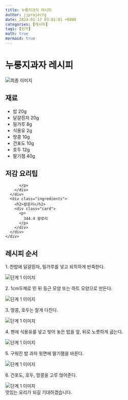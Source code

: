```yaml
---
title: 누룽지과자 레시피
author: jjprojectg
date: 2024-01-17 03:01:01 +0000
categories: [레시피]
tags: [흰자]
math: true
mermaid: true
---
```

<meta name="og:type" content="website"/>
<meta charset="UTF-8"/>
<div class="header">
  <h1>누룽지과자 레시피</h1>
</div>

<div class="container my-4">
  <div class="row">
    <div class="col-12 col-md-6">
      <div class="recipe-image">
        <img src="http://www.foodsafetykorea.go.kr/uploadimg/20141117/20141117053352_1416213232895.jpg" class="step-image" alt="최종 이미지"/>
      </div>
    </div>
    <div class="col-12 col-md-6">
      <div class="ingredients">
        <h2>재료</h2>
        <ul class="card">
          <li> 밥 20g </li>
          <li>  달걀흰자 20g </li>
          <li>  밀가루 8g </li>
          <li>  식용유 2g </li>
          <li>  땅콩 10g </li>
          <li>  건포도 10g </li>
          <li>  호두 12g </li>
          <li>  딸기잼 40g </li>
</ul>
      </div>
    </div>
    <div class="col-12 col-md-6">
      <div class="ingredients">
        <h2>저감 요리팁</h2>
        <div class="card"> 
          <p>
            
          </p>
        </div>
      </div>
      <div class="ingredients">
        <h2>칼로리</h2>
        <div class="card"> 
          <p>
            344.4 칼로리
          </p>
        </div>
      </div>
    </div>
  </div>

  <h2 class="my-4">레시피 순서</h2>
  <div class="card recipe-card">
    <div class="card-body recipe-step">
      <p class="card-text step-description">1. 찬밥에 달걀흰자, 밀가루를 넣고 되직하게 반죽한다.</p>
      <img src="http://www.foodsafetykorea.go.kr/uploadimg/cook/802-1.jpg" alt="단계 1 이미지" class="step-image"/>
    </div>
  </div>
  <div class="card recipe-card">
    <div class="card-body recipe-step">
      <p class="card-text step-description">2. 1cm두께로 민 뒤 둥근 모양 또는 하트 모양으로 만든다.</p>
      <img src="http://www.foodsafetykorea.go.kr/uploadimg/cook/802-2.jpg" alt="단계 1 이미지" class="step-image"/>
    </div>
  </div>
  <div class="card recipe-card">
    <div class="card-body recipe-step">
      <p class="card-text step-description">3. 땅콩, 호두는 잘게 다진다.</p>
      <img src="http://www.foodsafetykorea.go.kr/uploadimg/cook/802-3.jpg" alt="단계 1 이미지" class="step-image"/>
    </div>
  </div>
  <div class="card recipe-card">
    <div class="card-body recipe-step">
      <p class="card-text step-description">4. 팬에 식용유를 넣고 빚어 놓은 밥을 앞, 뒤로 노릇하게 굽는다.</p>
      <img src="http://www.foodsafetykorea.go.kr/uploadimg/cook/802-4.jpg" alt="단계 1 이미지" class="step-image"/>
    </div>
  </div>
  <div class="card recipe-card">
    <div class="card-body recipe-step">
      <p class="card-text step-description">5. 구워진 밥 과자 윗면에 딸기잼을 바른다.</p>
      <img src="http://www.foodsafetykorea.go.kr/uploadimg/cook/802-5.jpg" alt="단계 1 이미지" class="step-image"/>
    </div>
  </div>
  <div class="card recipe-card">
    <div class="card-body recipe-step">
      <p class="card-text step-description">6. 건포도, 호두, 땅콩을 고루 얹어준다.</p>
      <img src="http://www.foodsafetykorea.go.kr/uploadimg/cook/802-6.jpg" alt="단계 1 이미지" class="step-image"/>
    </div>
  </div>

</div>
맛있는 요리가 되길 기대하겠습니다.
